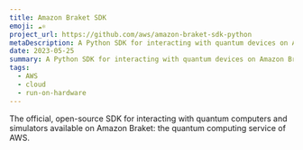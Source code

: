 ```yaml
---
title: Amazon Braket SDK
emoji: ☁️⚛️
project_url: https://github.com/aws/amazon-braket-sdk-python
metaDescription: A Python SDK for interacting with quantum devices on Amazon Braket.
date: 2023-05-25
summary: A Python SDK for interacting with quantum devices on Amazon Braket.
tags:
  - AWS
  - cloud
  - run-on-hardware
---
```


The official, open-source SDK for interacting with quantum computers and simulators available on Amazon Braket: the quantum computing service of AWS.
